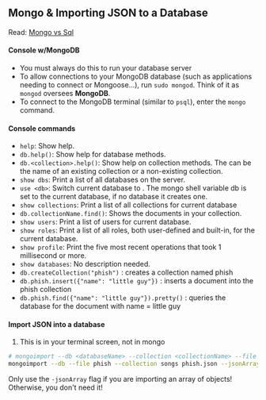 ## Mongo & Importing JSON to a Database


Read: [Mongo vs Sql](https://www.sitepoint.com/sql-vs-nosql-differences/)
#### Console w/MongoDB

* You must always do this to run your database server
* To allow connections to your MongoDB database (such as applications needing to connect or Mongoose...), run `sudo mongod`. Think of it as `mongod` oversees **MongoDB**.
* To connect to the MongoDB terminal (similar to `psql`), enter the `mongo` command.

#### Console commands

* `help`:   Show help.
* `db.help()`:  Show help for database methods.
* `db.<collection>.help()`: Show help on collection methods. The <collection> can be the name of an existing collection or a non-existing collection.
* `show dbs`: Print a list of all databases on the server.
* `use <db>`: Switch current database to <db>. The mongo shell variable db is set to the current database, if no database it creates one.
* `show collections`: Print a list of all collections for current database
* `db.collectionName.find()`: Shows the documents in your collection.
* `show users`: Print a list of users for current database.
* `show roles`: Print a list of all roles, both user-defined and built-in, for the current database.
* `show profile`: Print the five most recent operations that took 1 millisecond or more.
* `show databases`: No description needed.
* `db.createCollection("phish")` : creates a collection named phish
* `db.phish.insert({"name": "little guy"})` : inserts a document into the phish collection
* `db.phish.find({"name": "little guy"}).pretty()` : queries the database for the document with name = little guy


#### Import JSON into a database


1.  This is in your terminal screen, not in mongo
```bash
# mongoimport --db <databaseName> --collection <collectionName> --file <jsonFile.json> --jsonArray
mongoimport --db --file phish --collection songs phish.json --jsonArray
```

Only use the `-jsonArray` flag if you are importing an array of objects! Otherwise, you don't need it!

